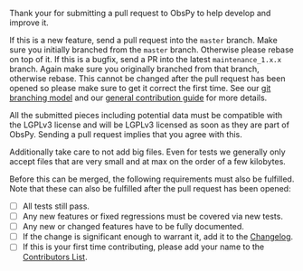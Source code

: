 Thank your for submitting a pull request to ObsPy to help develop and improve it.

If this is a new feature, send a pull request into the `master` branch. Make sure you initially branched from the `master` branch. Otherwise please rebase on top of it. If this is a bugfix, send a PR into the latest `maintenance_1.x.x` branch. Again make sure you originally branched from that branch, otherwise rebase. This cannot be changed after the pull request has been opened so please make sure to get it correct the first time. See our [git branching model](https://github.com/obspy/obspy/wiki/ObsPy-Git-Branching-Model) and our [general contribution guide](https://github.com/obspy/obspy/blob/master/CONTRIBUTING.md) for more details.

All the submitted pieces including potential data must be compatible with the LGPLv3 license and will be LGPLv3 licensed as soon as they are part of ObsPy. Sending a pull request implies that you agree with this.

Additionally take care to not add big files. Even for tests we generally only accept files that are very small and at max on the order of a few kilobytes.

Before this can be merged, the following requirements must also be fulfilled. Note that these can also be fulfilled after the pull request has been opened:

- [ ] All tests still pass.
- [ ] Any new features or fixed regressions must be covered via new tests.
- [ ] Any new or changed features have to be fully documented.
- [ ] If the change is significant enough to warrant it, add it to the [Changelog](https://github.com/obspy/obspy/blob/master/CHANGELOG.txt).
- [ ] If this is your first time contributing, please add your name to the [Contributors List](https://github.com/obspy/obspy/blob/master/obspy/CONTRIBUTORS.txt).
